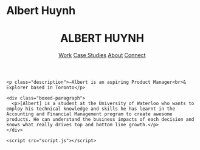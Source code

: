 # Albert Huynh
<!DOCTYPE html>
<html lang="en">
<head>
    <meta charset="UTF-8">
    <meta name="viewport" content="width=device-width, initial-scale=1.0">
    <link rel="stylesheet" href="styles.css">
    <title>Your Name - Portfolio</title>
</head>
<body>
    <header>
        <div class="header-content">
            <h1>ALBERT HUYNH</h1>
            <div class="nav-buttons">
                <a href="#projects">Work</a>
                <a href="#cases">Case Studies</a>
                <a href="#about">About</a>
                <a href="#contact">Connect</a>
            </div>
        </div>
    </header>

    <p class="description">–Albert is an aspiring Product Manager<br>& Explorer based in Toronto</p>

    <div class="boxed-paragraph">
      <p>[Albert] is a student at the University of Waterloo who wants to employ his technical knowledge and skills he has learnt in the Accounting and Financial Management program to create awesome products. He can understand the business impacts of each decision and knows what really drives top and bottom line growth.</p>
    </div>

    <script src="script.js"></script>
</body>
</html>

